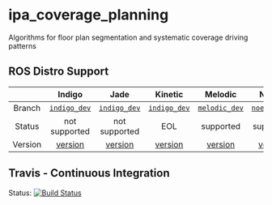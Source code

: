 # ipa_coverage_planning
Algorithms for floor plan segmentation and systematic coverage driving patterns

## ROS Distro Support

|         | Indigo | Jade | Kinetic | Melodic | Noetic |
|:-------:|:------:|:----:|:-------:|:-------:|:-------:|
| Branch  | [`indigo_dev`](https://github.com/ipa320/ipa_coverage_planning/tree/indigo_dev) | [`indigo_dev`](https://github.com/ipa320/ipa_coverage_planning/tree/indigo_dev) | [`indigo_dev`](https://github.com/ipa320/ipa_coverage_planning/tree/indigo_dev) | [`melodic_dev`](https://github.com/ipa320/ipa_coverage_planning/tree/melodic_dev) |[`noetic_dev`](https://github.com/ipa320/ipa_coverage_planning/tree/noetic_dev) |
| Status  |  not supported | not supported |  EOL | supported | supported |
| Version | [version](http://repositories.ros.org/status_page/ros_indigo_default.html?q=ipa_coverage_planning) | [version](http://repositories.ros.org/status_page/ros_jade_default.html?q=ipa_coverage_planning) | [version](http://repositories.ros.org/status_page/ros_kinetic_default.html?q=ipa_coverage_planning) | [version](http://repositories.ros.org/status_page/ros_melodic_default.html?q=ipa_coverage_planning) | [version](http://repositories.ros.org/status_page/ros_noetic_default.html?q=ipa_coverage_planning)

## Travis - Continuous Integration

Status: [![Build Status](https://travis-ci.org/ipa320/ipa_coverage_planning.svg?branch=indigo_dev)](https://travis-ci.org/ipa320/ipa_coverage_planning)
